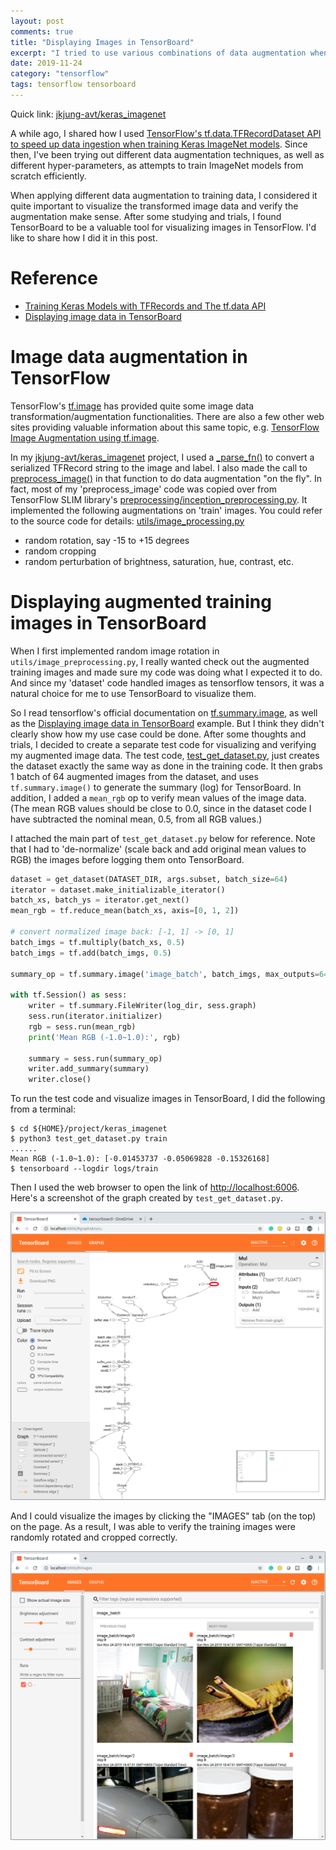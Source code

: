 ```yaml
---
layout: post
comments: true
title: "Displaying Images in TensorBoard"
excerpt: "I tried to use various combinations of data augmentation when training Keras/TensorFlow ImageNet models.  In this post, I shared how I verified the augmented images with TensorBoard."
date: 2019-11-24
category: "tensorflow"
tags: tensorflow tensorboard
---
```


Quick link: [jkjung-avt/keras_imagenet](https://github.com/jkjung-avt/keras_imagenet)

A while ago, I shared how I used [TensorFlow's tf.data.TFRecordDataset API to speed up data ingestion when training Keras ImageNet models](https://jkjung-avt.github.io/tfrecords-for-keras/).  Since then, I've been trying out different data augmentation techniques, as well as different hyper-parameters, as attempts to train ImageNet models from scratch efficiently.

When applying different data augmentation to training data, I considered it quite important to visualize the transformed image data and verify the augmentation make sense.  After some studying and trials, I found TensorBoard to be a valuable tool for visualizing images in TensorFlow.  I'd like to share how I did it in this post.

# Reference

* [Training Keras Models with TFRecords and The tf.data API](https://jkjung-avt.github.io/tfrecords-for-keras/)
* [Displaying image data in TensorBoard](https://www.tensorflow.org/tensorboard/image_summaries)

# Image data augmentation in TensorFlow

  TensorFlow's [tf.image](https://www.tensorflow.org/api_docs/python/tf/image) has provided quite some image data transformation/augmentation functionalities.  There are also a few other web sites providing valuable information about this same topic, e.g. [TensorFlow Image Augmentation using tf.image](https://androidkt.com/tensorflow-image-augmentation-using-tf-image/).

  In my [jkjung-avt/keras_imagenet](https://github.com/jkjung-avt/keras_imagenet) project, I used a [_parse_fn()](https://github.com/jkjung-avt/keras_imagenet) to convert a serialized TFRecord string to the image and label.  I also made the call to [preprocess_image()](https://github.com/jkjung-avt/keras_imagenet/blob/master/utils/image_processing.py#L408) in that function to do data augmentation "on the fly".  In fact, most of my 'preprocess_image' code was copied over from TensorFlow SLIM library's [preprocessing/inception_preprocessing.py](https://github.com/tensorflow/models/blob/master/research/slim/preprocessing/inception_preprocessing.py).  It implemented the following augmentations on 'train' images.  You could refer to the source code for details: [utils/image_processing.py](://github.com/jkjung-avt/keras_imagenet/blob/master/utils/image_processing.py)

  * random rotation, say -15 to +15 degrees
  * random cropping
  * random perturbation of brightness, saturation, hue, contrast, etc.

# Displaying augmented training images in TensorBoard

  When I first implemented random image rotation in `utils/image_preprocessing.py`, I really wanted check out the augmented training images and made sure my code was doing what I expected it to do.  And since my 'dataset' code handled images as tensorflow tensors, it was a natural choice for me to use TensorBoard to visualize them.

  So I read tensorflow's official documentation on [tf.summary.image](https://www.tensorflow.org/api_docs/python/tf/summary/image), as well as the [Displaying image data in TensorBoard](https://www.tensorflow.org/tensorboard/image_summaries) example.  But I think they didn't clearly show how my use case could be done.  After some thoughts and trials, I decided to create a separate test code for visualizing and verifying my augmented image data.  The test code, [test_get_dataset.py](https://github.com/jkjung-avt/keras_imagenet/blob/master/test_get_dataset.py), just creates the dataset exactly the same way as done in the training code.  It then grabs 1 batch of 64 augmented images from the dataset, and uses `tf.summary.image()` to generate the summary (log) for TensorBoard.  In addition, I added a `mean_rgb` op to verify mean values of the image data.  (The mean RGB values should be close to 0.0, since in the dataset code I have subtracted the nominal mean, 0.5, from all RGB values.)

  I attached the main part of `test_get_dataset.py` below for reference.  Note that I had to 'de-normalize' (scale back and add original mean values to RGB) the images before logging them onto TensorBoard.

  ```python
  dataset = get_dataset(DATASET_DIR, args.subset, batch_size=64)
  iterator = dataset.make_initializable_iterator()
  batch_xs, batch_ys = iterator.get_next()
  mean_rgb = tf.reduce_mean(batch_xs, axis=[0, 1, 2])
  
  # convert normalized image back: [-1, 1] -> [0, 1]
  batch_imgs = tf.multiply(batch_xs, 0.5)
  batch_imgs = tf.add(batch_imgs, 0.5)
  
  summary_op = tf.summary.image('image_batch', batch_imgs, max_outputs=64)
  
  with tf.Session() as sess:
      writer = tf.summary.FileWriter(log_dir, sess.graph)
      sess.run(iterator.initializer)
      rgb = sess.run(mean_rgb)
      print('Mean RGB (-1.0~1.0):', rgb)
  
      summary = sess.run(summary_op)
      writer.add_summary(summary)
      writer.close()
  ```

  To run the test code and visualize images in TensorBoard, I did the following from a terminal:

  ```shell
  $ cd ${HOME}/project/keras_imagenet
  $ python3 test_get_dataset.py train
  ......
  Mean RGB (-1.0~1.0): [-0.01453737 -0.05069828 -0.15326168]
  $ tensorboard --logdir logs/train
  ```

  Then I used the web browser to open the link of [http://localhost:6006](http://localhost:6006).  Here's a screenshot of the graph created by `test_get_dataset.py`.

  ![Test graph in TensorBoard](/assets/2019-11-24-tensorboard-images/test_dataset_graph.png)

  And I could visualize the images by clicking the "IMAGES" tab (on the top) on the page.  As a result, I was able to verify the training images were randomly rotated and cropped correctly.

  ![Images shown in TensorBoard](/assets/2019-11-24-tensorboard-images/test_dataset_images.png)
